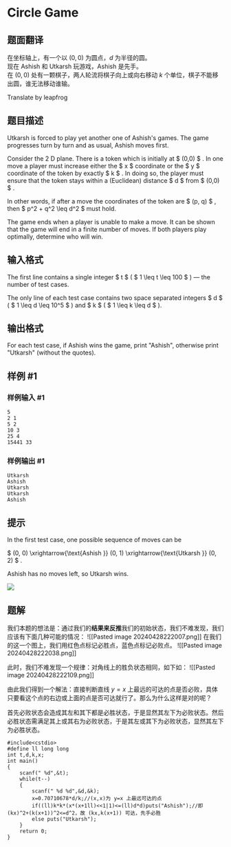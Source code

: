 # Circle Game

## 题面翻译

在坐标轴上，有一个以 $(0,0)$ 为圆点，$d$ 为半径的圆。  
现在 Ashish 和 Utkarsh 玩游戏，Ashish 是先手。  
在 $(0,0)$ 处有一颗棋子，两人轮流将棋子向上或向右移动 $k$ 个单位，棋子不能移出圆，谁无法移动谁输。  

Translate by leapfrog

## 题目描述

Utkarsh is forced to play yet another one of Ashish's games. The game progresses turn by turn and as usual, Ashish moves first.

Consider the 2 D plane. There is a token which is initially at  $ (0,0) $ . In one move a player must increase either the $ x $ coordinate or the $ y $ coordinate of the token by exactly $ k $ . In doing so, the player must ensure that the token stays within a (Euclidean) distance $ d $ from $ (0,0) $ .

In other words, if after a move the coordinates of the token are $ (p, q) $ , then $ p^2 + q^2 \leq d^2 $ must hold.

The game ends when a player is unable to make a move. It can be shown that the game will end in a finite number of moves. If both players play optimally, determine who will win.

## 输入格式

The first line contains a single integer $ t $ ( $ 1 \leq t \leq 100 $ ) — the number of test cases.

The only line of each test case contains two space separated integers $ d $ ( $ 1 \leq d \leq 10^5 $ ) and $ k $ ( $ 1 \leq k \leq d $ ).

## 输出格式

For each test case, if Ashish wins the game, print "Ashish", otherwise print "Utkarsh" (without the quotes).

## 样例 #1

### 样例输入 #1

```
5
2 1
5 2
10 3
25 4
15441 33
```

### 样例输出 #1

```
Utkarsh
Ashish
Utkarsh
Utkarsh
Ashish
```

## 提示

In the first test case, one possible sequence of moves can be

 $ (0, 0) \xrightarrow{\text{Ashish }} (0, 1) \xrightarrow{\text{Utkarsh }} (0, 2) $ .

Ashish has no moves left, so Utkarsh wins.

![](https://cdn.luogu.com.cn/upload/vjudge_pic/CF1451D/00adebe318fd60c39c1fde9564efcda9489c81f2.png)

## 题解
我们本题的想法是：通过我们的**结果来反推**我们的初始状态，我们不难发现，我们应该有下面几种可能的情况：
![[Pasted image 20240428222007.png]]
在我们的这一个图上，我们用红色点标记必胜点，蓝色点标记必败点。
![[Pasted image 20240428222038.png]]

此时，我们不难发现一个规律：对角线上的胜负状态相同，如下如：
![[Pasted image 20240428222109.png]]

 由此我们得到一个解法：直接判断直线 $y=x$ 上最远的可达的点是否必败，具体只要看这个点的右边或上面的点是否可达就行了。那么为什么这样是对的呢？

首先必败状态会造成其左和其下都是必胜状态，于是显然其左下为必败状态。然后必胜状态需满足其上或其右为必败状态，于是其左或其下为必败状态，显然其左下为必胜状态。

```
#include<cstdio>
#define ll long long
int t,d,k,x;
int main()
{
    scanf(" %d",&t);
    while(t--)
    {
        scanf(" %d %d",&d,&k);
        x=0.70710678*d/k;//(x,x)为 y=x 上最远可达的点
        if((ll)k*k*(x*(x+1ll)<<1|1)<=(ll)d*d)puts("Ashish");//即 (kx)^2+(k(x+1))^2<=d^2，故 (kx,k(x+1)) 可达，先手必胜
        else puts("Utkarsh");
    }
    return 0;
}

```